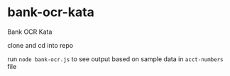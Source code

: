 # bank-ocr-kata
Bank OCR Kata

clone and cd into repo

run `node bank-ocr.js` to see output based on sample data in `acct-numbers` file

